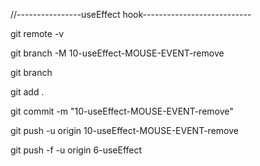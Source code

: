 //----------------useEffect hook---------------------------

git remote -v

git branch -M 10-useEffect-MOUSE-EVENT-remove

git branch

git add .

git commit -m "10-useEffect-MOUSE-EVENT-remove"


git push -u origin 10-useEffect-MOUSE-EVENT-remove

git push -f -u origin 6-useEffect
